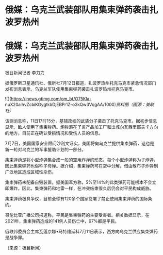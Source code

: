 # 俄媒：乌克兰武装部队用集束弹药袭击扎波罗热州

# 俄媒：乌克兰武装部队用集束弹药袭击扎波罗热州

极目新闻记者 李力力

据俄罗斯卫星通讯社、俄新社7月12日报道，扎波罗热州托克马克市紧急情况部门发布消息表示，乌克兰军队使用集束弹药袭击扎波罗热州托克马克市。

![](https://inews.gtimg.com/om_bt/O75KIa-
nuX20alhvZcbiKGygtkbDjEBPr1Z-o3kQw3VqgAA/1000)_资料图（图源：美联社）_

该则消息称，11日17时15分，基辅政权的武装分子袭击了托克马克市。据初步信息显示，敌人使用了集束弹药。炮弹落在了禽产品加工厂和出城向瓦西里耶夫卡方向的地方。目前正在确认受损情况和受伤人员的信息。

7月7日，美国国家安全顾问沙利文证实，美国将向乌克兰提供集束弹药，这也是新一轮对乌克兰的军事援助计划的一部分。

集束弹药是将小型炸弹集合成一般的空用炸弹的形态，每个小型炸弹称为子炸弹，因此集束弹药也俗称子母弹。据介绍，集束弹药可在空中分解，借由散布子炸弹到广泛地区造成区域性杀伤。

集束弹药未配备自毁装置。据美国军方称，5%至14%的此类弹药可能根本不会立即爆炸，因此，集束弹药和地雷一样，在冲突结束很久后仍会对平民构成威胁。

集束弹药极具争议，目前全球有120多个国家签署了禁止使用集束弹药的国际条约。

哥伦比亚广播公司报道称，平民是集束弹药的主要受害者。相关数据显示，在2021年，集束弹药造成的141例人员伤亡中，97%都是平民。

俄联邦委员会主席瓦莲京娜•马特维延科7月11日表示，西方向乌克兰供应集束弹药是战争罪。

（来源：极目新闻）


